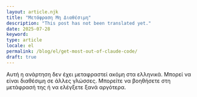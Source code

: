 ```yaml
---
layout: article.njk
title: "Μετάφραση Μη Διαθέσιμη"
description: "This post has not been translated yet."
date: 2025-07-28
keyword: 
type: article
locale: el
permalink: /blog/el/get-most-out-of-claude-code/
draft: true
---
```


Αυτή η ανάρτηση δεν έχει μεταφραστεί ακόμη στα ελληνικά. Μπορεί να είναι διαθέσιμη σε άλλες γλώσσες. Μπορείτε να βοηθήσετε στη μετάφρασή της ή να ελέγξετε ξανά αργότερα.
